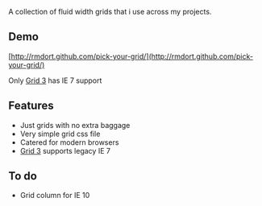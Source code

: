 A collection of fluid width grids that i use across my projects.

## Demo

[http://rmdort.github.com/pick-your-grid/](http://rmdort.github.com/pick-your-grid/)

Only [Grid 3](http://rmdort.github.com/pick-your-grid/grid-3/) has IE 7 support

## Features

* Just grids with no extra baggage
* Very simple grid css file
* Catered for modern browsers
* [Grid 3](http://rmdort.github.com/pick-your-grid/grid-3/) supports legacy IE 7

## To do

* Grid column for IE 10